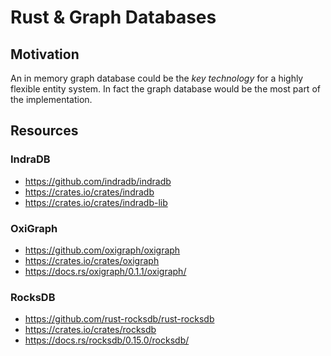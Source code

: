 # Rust & Graph Databases

## Motivation

An in memory graph database could be the *key technology* for a highly flexible entity system. In fact the graph
database would be the most part of the implementation.

## Resources 

### IndraDB

* https://github.com/indradb/indradb
* https://crates.io/crates/indradb
* https://crates.io/crates/indradb-lib

### OxiGraph

* https://github.com/oxigraph/oxigraph
* https://crates.io/crates/oxigraph
* https://docs.rs/oxigraph/0.1.1/oxigraph/

### RocksDB

* https://github.com/rust-rocksdb/rust-rocksdb
* https://crates.io/crates/rocksdb
* https://docs.rs/rocksdb/0.15.0/rocksdb/
